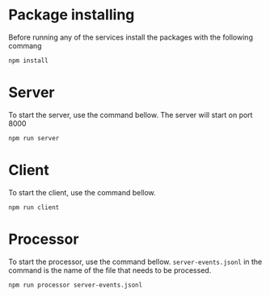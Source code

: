 # Package installing

Before running any of the services install the packages with the following commang

```
npm install
```

# Server

To start the server, use the command bellow. The server will start on port 8000

```
npm run server
```

# Client

To start the client, use the command bellow.

```
npm run client
```

# Processor

To start the processor, use the command bellow. `server-events.jsonl` in the command is the name of the file that needs to be processed.

```
npm run processor server-events.jsonl
```